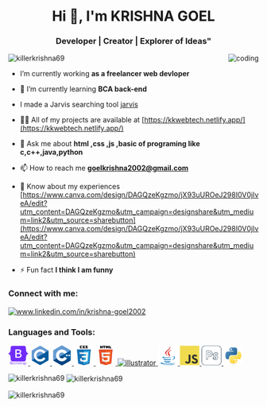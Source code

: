 <h1 align="center">Hi 👋, I'm KRISHNA GOEL</h1>
<h3 align="center">Developer | Creator | Explorer of Ideas"</h3>

<img align="right" alt="coding" widht="400" scr="https://media.giphy.com/media/v1.Y2lkPTc5MGI3NjExbTY1NmJkaGl2NmZlbmtteXloOGt6MzFuNHR4cHY3dWJzOTJ6eXZveCZlcD12MV9naWZzX3NlYXJjaCZjdD1n/2IudUHdI075HL02Pkk/giphy.gif">

<p align="left"> <img src="https://komarev.com/ghpvc/?username=killerkrishna69&label=Profile%20views&color=0e75b6&style=flat" alt="killerkrishna69" /> </p>

- I’m currently working  **as a freelancer web devloper**

- 🌱 I’m currently learning **BCA back-end**

- I made a Jarvis searching tool [jarvis](www.linkedin.com/in/krishna-goel2002)

- 👨‍💻 All of my projects are available at [https://kkwebtech.netlify.app/](https://kkwebtech.netlify.app/)

- 💬 Ask me about **html ,css ,js ,basic of programing like c,c++,java,python**

- 📫 How to reach me **goelkrishna2002@gmail.com**

- 📄 Know about my experiences [https://www.canva.com/design/DAGQzeKgzmo/jX93uUROeJ298I0V0jIveA/edit?utm_content=DAGQzeKgzmo&utm_campaign=designshare&utm_medium=link2&utm_source=sharebutton](https://www.canva.com/design/DAGQzeKgzmo/jX93uUROeJ298I0V0jIveA/edit?utm_content=DAGQzeKgzmo&utm_campaign=designshare&utm_medium=link2&utm_source=sharebutton)

- ⚡ Fun fact **I think I am funny**

<h3 align="left">Connect with me:</h3>
<p align="left">
<a href="https://linkedin.com/in/www.linkedin.com/in/krishna-goel2002" target="blank"><img align="center" src="https://raw.githubusercontent.com/rahuldkjain/github-profile-readme-generator/master/src/images/icons/Social/linked-in-alt.svg" alt="www.linkedin.com/in/krishna-goel2002" height="30" width="40" /></a>
</p>

<h3 align="left">Languages and Tools:</h3>
<p align="left"> <a href="https://getbootstrap.com" target="_blank" rel="noreferrer"> <img src="https://raw.githubusercontent.com/devicons/devicon/master/icons/bootstrap/bootstrap-plain-wordmark.svg" alt="bootstrap" width="40" height="40"/> </a> <a href="https://www.cprogramming.com/" target="_blank" rel="noreferrer"> <img src="https://raw.githubusercontent.com/devicons/devicon/master/icons/c/c-original.svg" alt="c" width="40" height="40"/> </a> <a href="https://www.w3schools.com/cpp/" target="_blank" rel="noreferrer"> <img src="https://raw.githubusercontent.com/devicons/devicon/master/icons/cplusplus/cplusplus-original.svg" alt="cplusplus" width="40" height="40"/> </a> <a href="https://www.w3schools.com/css/" target="_blank" rel="noreferrer"> <img src="https://raw.githubusercontent.com/devicons/devicon/master/icons/css3/css3-original-wordmark.svg" alt="css3" width="40" height="40"/> </a> <a href="https://www.w3.org/html/" target="_blank" rel="noreferrer"> <img src="https://raw.githubusercontent.com/devicons/devicon/master/icons/html5/html5-original-wordmark.svg" alt="html5" width="40" height="40"/> </a> <a href="https://www.adobe.com/in/products/illustrator.html" target="_blank" rel="noreferrer"> <img src="https://www.vectorlogo.zone/logos/adobe_illustrator/adobe_illustrator-icon.svg" alt="illustrator" width="40" height="40"/> </a> <a href="https://www.java.com" target="_blank" rel="noreferrer"> <img src="https://raw.githubusercontent.com/devicons/devicon/master/icons/java/java-original.svg" alt="java" width="40" height="40"/> </a> <a href="https://developer.mozilla.org/en-US/docs/Web/JavaScript" target="_blank" rel="noreferrer"> <img src="https://raw.githubusercontent.com/devicons/devicon/master/icons/javascript/javascript-original.svg" alt="javascript" width="40" height="40"/> </a> <a href="https://www.photoshop.com/en" target="_blank" rel="noreferrer"> <img src="https://raw.githubusercontent.com/devicons/devicon/master/icons/photoshop/photoshop-line.svg" alt="photoshop" width="40" height="40"/> </a> <a href="https://www.python.org" target="_blank" rel="noreferrer"> <img src="https://raw.githubusercontent.com/devicons/devicon/master/icons/python/python-original.svg" alt="python" width="40" height="40"/> </a> </p>

<p><img align="left" src="https://github-readme-stats.vercel.app/api/top-langs?username=killerkrishna69&show_icons=true&locale=en&layout=compact" alt="killerkrishna69" /></p>

<p>&nbsp;<img align="center" src="https://github-readme-stats.vercel.app/api?username=killerkrishna69&show_icons=true&locale=en" alt="killerkrishna69" /></p>

<p><img align="center" src="https://github-readme-streak-stats.herokuapp.com/?user=killerkrishna69&" alt="killerkrishna69" /></p>
